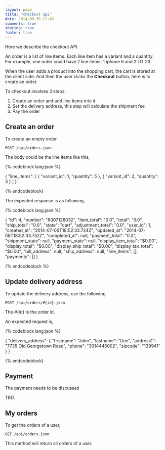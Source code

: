 ```yaml
---
layout: page
title: "checkout api"
date: 2014-09-30 21:40
comments: true
sharing: true
footer: true
---
```


Here we describe the checkout API.

An order is a list of line items. Each line item has a variant and a quantity. For example, one order could have 2 line items: 1 iphone 6 and 2 LG G3.

When the user adds a product into the shopping cart, the cart is stored at the client side. And then the user clicks the **Checkout** button, here is to create an order.

To checkout involves 3 steps: 

1. Create an order and add line items into it
2. Set the delivery address, this step will calculate the shipment fee
3. Pay the order

## Create an order

To create an empty order

`POST /api/orders.json`

The body could be the line items like this,

{% codeblock lang:json %}

{
  "line_items": [ {
    "variant_id": 1,
    "quantity": 5
  },  {
    "variant_id": 2,
    "quantity": 3
  }
  ]
}

{% endcodeblock}

The expected response is as following,

{% codeblock lang:json %}

{
  "id": 4,
  "number": "R307128032",
  "item_total": "0.0",
  "total": "0.0",
  "ship_total": "0.0",
  "state": "cart",
  "adjustment_total": "0.0",
  "user_id": 1,
  "created_at": "2014-07-06T18:52:33.724Z",
  "updated_at": "2014-07-06T18:52:33.752Z",
  "completed_at": null,
  "payment_total": "0.0",
  "shipment_state": null,
  "payment_state": null,
  "display_item_total": "$0.00",
  "display_total": "$0.00",
  "display_ship_total": "$0.00",
  "display_tax_total": "$0.00",
  "bill_address": null,
  "ship_address": null,
  "line_items": [],
  "payments": []
}

{% endcodeblock %}

## Update delivery address

To update the delivery address, use the following 

`POST /api/orders/#{id}.json`

The #{id} is the order id.

An expected request is,

{% codeblock lang:json %}

{
  "delivery_address": {
    "firstname": "John",
    "lastname": "Doe",
    "address1": "7735 Old Georgetown Road",
    "phone": "3014445002",
    "zipcode": "139941"
  }
}

{% endcodeblock}


## Payment

The payment needs to be discussed

TBD.


## My orders
To get the orders of a user, 

`GET /api/orders.json`

This method will return all orders of a user.

